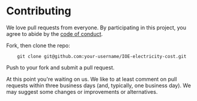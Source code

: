 # Contributing

We love pull requests from everyone. By participating in this project, you
agree to abide by the [code of conduct].

[code of conduct]: https://github.com/Sifr-Labs-2020-Interns/IOE-electricity-cost/blob/master/CODE_OF_CONDUCT.md


Fork, then clone the repo:
```
    git clone git@github.com:your-username/IOE-electricity-cost.git
```

Push to your fork and submit a pull request.

At this point you're waiting on us. We like to at least comment on pull requests
within three business days (and, typically, one business day). We may suggest
some changes or improvements or alternatives.
